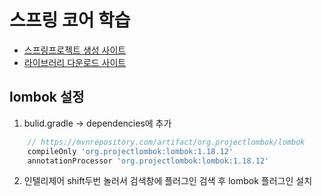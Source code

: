 # 스프링 코어 학습
- [스프링프로젝트 생성 사이트](https://start.spring.io)
- [라이브러리 다운로드 사이트](https://mvnrepository.com)

## lombok 설정
1. bulid.gradle -> dependencies에 추가
```groovy
    // https://mvnrepository.com/artifact/org.projectlombok/lombok
    compileOnly 'org.projectlombok:lombok:1.18.12'
    annotationProcessor 'org.projectlombok:lombok:1.18.12'

```

2. 인텔리제어 shift두번 놀러서 검색창에 플러그인 검색 후 lombok 플러그인 설치


